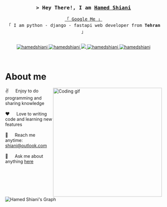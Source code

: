<!--
<h2 align="center">
  Welcome to Hamed Shiani World!
  <img src="https://media.giphy.com/media/hvRJCLFzcasrR4ia7z/giphy.gif" width="28">
</h2>
-->

<!--
<p align="center">
  <a href="https://github.com/hamedshiani"><img src="https://readme-typing-svg.herokuapp.com/?lines=Self%20Taught%20Programmer;Front%20End%20Developer;1.5%2B%20years%20of%20coding%20experience;Always%20learning%20new%20things&center=true&width=380&height=45"></a>
</p>

 -->

<!-- Intro  -->
<h3 align="center">
        <samp>&gt; Hey There!, I am
                <b><a target="_blank" href="https://hamedshiani.com">Hamed Shiani</a></b>
        </samp>
</h3>


<p align="center"> 
  <samp>
    <a href="https://www.google.com/search?q=Al+Siam">「 Google Me 」</a>
    <br>
    「 I am python - django - fastapi web developer from <b>Tehran</b> 」
    <br>
    <br>
  </samp>
</p>

<p align="center">
 <a href="https://hamedshiani.ir" target="blank">
  <img src="https://img.shields.io/badge/Website-DC143C?style=for-the-badge&logo=medium&logoColor=white" alt="hamedshiani" />
 </a>
 <a href="https://linkedin.com/in/hamedshiani" target="_blank">
  <img src="https://img.shields.io/badge/LinkedIn-0077B5?style=for-the-badge&logo=linkedin&logoColor=white" alt="hamedshiani"/>
 </a>
 <!-- <a href="https://dev.to/hamedshiani" target="_blank">
  <img src="https://img.shields.io/badge/dev.to-0A0A0A?style=for-the-badge&logo=dev.to&logoColor=white" alt="hamedshiani" />
 </a> -->
 <a href="https://twitter.com/hamedshiani" target="_blank">
  <img src="https://img.shields.io/badge/Twitter-1DA1F2?style=for-the-badge&logo=twitter&logoColor=white" />
 </a>
 <a href="https://instagram.com/hamedshiani" target="_blank">
  <img src="https://img.shields.io/badge/Instagram-fe4164?style=for-the-badge&logo=instagram&logoColor=white" alt="hamedshiani" />
 </a> 
 <a href="https://facebook.com/hamedshiani" target="_blank">
  <img src="https://img.shields.io/badge/Facebook-20BEFF?&style=for-the-badge&logo=facebook&logoColor=white" alt="hamedshiani"  />
  </a> 
</p>
<br />

<!-- About Section -->
 # About me
 
<p>
 <img align="right" width="350" src="/assets/programmer.gif" alt="Coding gif" />
  
 ✌️ &emsp; Enjoy to do programming and sharing knowledge <br/><br/>
 ❤️ &emsp; Love to writing code and learning new features<br/><br/>
 📧 &emsp; Reach me anytime: shiani@outlook.com<br/><br/>
 💬 &emsp; Ask me about anything [here](https://github.com/shiani/shiani/issues)

</p>

<br/>
<br/>
<br/>



![Hamed Shiani's Graph](https://github-readme-activity-graph.vercel.app/graph?username=shiani&custom_title=hamed%20shiani's%20GitHub%20Activity%20Graph&bg_color=0D1117&color=7F3FBF&line=7F3FBF&point=7F3FBF&area_color=FFFFFF&title_color=FFFFFF&area=true)
